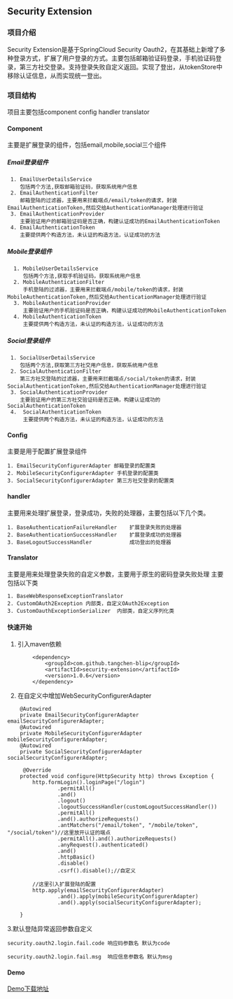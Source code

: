 ##  Security  Extension
### 项目介绍
Security Extension是基于SpringCloud Security Oauth2，在其基础上新增了多种登录方式，扩展了用户登录的方式。主要包括邮箱验证码登录，手机验证码登录，第三方社交登录。支持登录失败自定义返回。实现了登出，从tokenStore中移除认证信息，从而实现统一登出。
### 项目结构
项目主要包括component config handler translator

#### Component 
主要是扩展登录的组件，包括email,mobile,social三个组件
##### Email登录组件


```
 1. EmailUserDetailsService
    包括两个方法,获取邮箱验证码，获取系统用户信息
 2. EmailAuthenticationFilter 
    邮箱登陆的过滤器，主要用来拦截端点/email/token的请求，封装EmailAuthenticationToken,然后交给AuthenticationManager处理进行验证
 3. EmailAuthenticationProvider 
    主要验证用户的邮箱验证码是否正确，构建认证成功的EmailAuthenticationToken
 4. EmailAuthenticationToken 
    主要提供两个构造方法，未认证的构造方法，认证成功的方法
```




 
##### Mobile登录组件



```
  1. MobileUserDetailsService
     包括两个方法,获取手机验证码，获取系统用户信息
  2. MobileAuthenticationFilter 
     手机登陆的过滤器，主要用来拦截端点/mobile/token的请求，封装MobileAuthenticationToken,然后交给AuthenticationManager处理进行验证
  3. MobileAuthenticationProvider 
     主要验证用户的手机验证码是否正确，构建认证成功的MobileAuthenticationToken
  4. MobileAuthenticationToken 
     主要提供两个构造方法，未认证的构造方法，认证成功的方法
```


##### Social登录组件

 
```
 1. SocialUserDetailsService
    包括两个方法,获取第三方社交用户信息，获取系统用户信息
 2. SocialAuthenticationFilter 
    第三方社交登陆的过滤器，主要用来拦截端点/social/token的请求，封装SocialAuthenticationToken,然后交给AuthenticationManager处理进行验证
 3. SocialAuthenticationProvider 
    主要验证用户的第三方社交验证码是否正确，构建认证成功的SocialAuthenticationToken
 4.  SocialAuthenticationToken 
     主要提供两个构造方法，未认证的构造方法，认证成功的方法
```


#### Config
主要是用于配置扩展登录组件

```
1. EmailSecurityConfigurerAdapter 邮箱登录的配置类
2. MobileSecurityConfigurerAdapter 手机登录的配置类
3. SocialSecurityConfigurerAdapter 第三方社交登录的配置类
```

#### handler
主要用来处理扩展登录，登录成功，失败的处理器，主要包括以下几个类。

```
1. BaseAuthenticationFailureHandler    扩展登录失败的处理器
2. BaseAuthenticationSuccessHandler    扩展登录成功的处理器
3. BaseLogoutSuccessHandler            成功登出的处理器
```


#### Translator
主要是用来处理登录失败的自定义参数，主要用于原生的密码登录失败处理
主要包括以下类 
```
1. BaseWebResponseExceptionTranslator
2. CustomOAuth2Exception 内部类，自定义OAuth2Exception
3. CustomOauthExceptionSerializer  内部类，自定义序列化类
```
#### 快速开始

1. 引入maven依赖

```
        <dependency>
            <groupId>com.github.tangchen-blip</groupId>
            <artifactId>security-extension</artifactId>
            <version>1.0.6</version>
        </dependency>
```


2. 在自定义中增加WebSecurityConfigurerAdapter

```
    @Autowired
    private EmailSecurityConfigurerAdapter emailSecurityConfigurerAdapter;
    @Autowired
    private MobileSecurityConfigurerAdapter mobileSecurityConfigurerAdapter;
    @Autowired
    private SocialSecurityConfigurerAdapter socialSecurityConfigurerAdapter;
    
     @Override
    protected void configure(HttpSecurity http) throws Exception {
        http.formLogin().loginPage("/login")
                .permitAll()
                .and()
                .logout()
                .logoutSuccessHandler(customLogoutSuccessHandler())
                .permitAll()
                .and().authorizeRequests()
                .antMatchers("/email/token", "/mobile/token", "/social/token")//这里放开认证的端点
                .permitAll().and().authorizeRequests()
                .anyRequest().authenticated()
                .and()
                .httpBasic()
                .disable()
                .csrf().disable();//自定义
                
        //这里引入扩展登陆的配置        
        http.apply(emailSecurityConfigurerAdapter)
                .and().apply(mobileSecurityConfigurerAdapter)
                .and().apply(socialSecurityConfigurerAdapter);
        
    }
```
3.默认登陆异常返回参数自定义

```
security.oauth2.login.fail.code 响应码参数名 默认为code

security.oauth2.login.fail.msg  响应信息参数名 默认为msg
```

#### Demo
[Demo下载地址](https://github.com/tangchen-blip/blip-auth-server)
